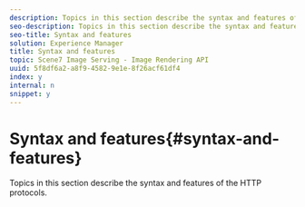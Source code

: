 ```yaml
---
description: Topics in this section describe the syntax and features of the HTTP protocols.
seo-description: Topics in this section describe the syntax and features of the HTTP protocols.
seo-title: Syntax and features
solution: Experience Manager
title: Syntax and features
topic: Scene7 Image Serving - Image Rendering API
uuid: 5f8df6a2-a8f9-4582-9e1e-8f26acf61df4
index: y
internal: n
snippet: y
---
```


# Syntax and features{#syntax-and-features}

Topics in this section describe the syntax and features of the HTTP protocols.

